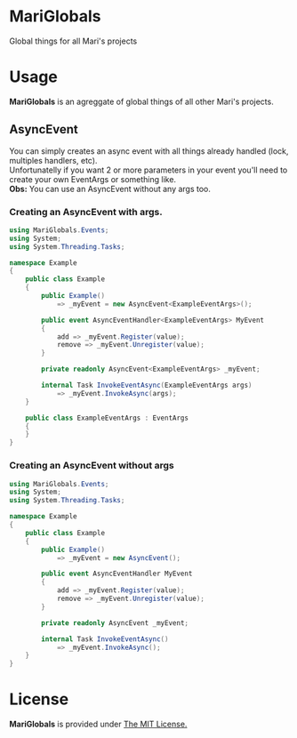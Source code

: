 # MariGlobals

Global things for all Mari's projects

# Usage

**MariGlobals** is an agreggate of global things of all other Mari's projects.

## AsyncEvent

You can simply creates an async event with all things already handled (lock, multiples handlers, etc).
<br>
Unfortunatelly if you want 2 or more parameters in your event you'll need to create your own EventArgs or something like.
<br>
**Obs:** You can use an AsyncEvent without any args too.

### Creating an AsyncEvent with args.

```csharp
using MariGlobals.Events;
using System;
using System.Threading.Tasks;

namespace Example
{
    public class Example
    {
        public Example()
            => _myEvent = new AsyncEvent<ExampleEventArgs>();

        public event AsyncEventHandler<ExampleEventArgs> MyEvent
        {
            add => _myEvent.Register(value);
            remove => _myEvent.Unregister(value);
        }

        private readonly AsyncEvent<ExampleEventArgs> _myEvent;

        internal Task InvokeEventAsync(ExampleEventArgs args)
            => _myEvent.InvokeAsync(args);
    }

    public class ExampleEventArgs : EventArgs
    {
    }
}
```

### Creating an AsyncEvent without args

```csharp
using MariGlobals.Events;
using System;
using System.Threading.Tasks;

namespace Example
{
    public class Example
    {
        public Example()
            => _myEvent = new AsyncEvent();

        public event AsyncEventHandler MyEvent
        {
            add => _myEvent.Register(value);
            remove => _myEvent.Unregister(value);
        }

        private readonly AsyncEvent _myEvent;

        internal Task InvokeEventAsync()
            => _myEvent.InvokeAsync();
    }
}
```

# License

**MariGlobals** is provided under [The MIT License.](https://github.com/MariBotOfficial/MariGlobals/blob/master/LICENSE)
